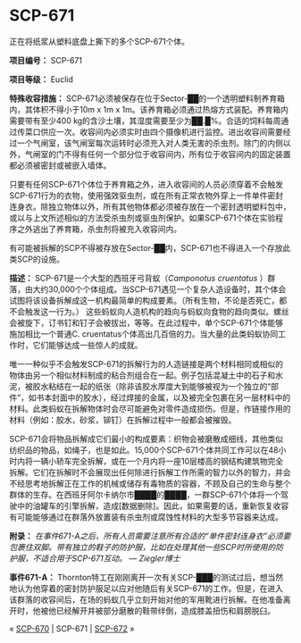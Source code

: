# SCP-671
                        




正在将纸浆从塑料底盘上撕下的多个SCP-671个体。



**项目编号：** SCP-671

**项目等级：** Euclid

**特殊收容措施：** SCP-671必须被保存在位于Sector-██的一个透明塑料制养育箱内，其体积不得小于10m x 1m x 1m。该养育箱必须通过热熔方式装配。养育箱内需要带有至少400 kg的含沙土壤，其湿度需要至少为██.█%。合适的饲料每周通过传菜口供应一次。收容间内必须实时由四个摄像机进行监控。进出收容间需要经过一个气闸室，该气闸室每次运转时必须充入对人类无害的杀虫剂。除门的内侧以外，气闸室的门不得有任何一个部分位于收容间内，所有位于收容间内的固定装置都必须被密封或被嵌入墙体。

只要有任何SCP-671个体位于养育箱之外，进入收容间的人员必须穿着不会触发SCP-671行为的衣物，使用强效驱虫剂，或在所有正常衣物外穿上一件单件密封连身衣。除独立物体以外，所有其他物体都必须被存放在一个密封透明塑料包中，或以与上文所述相似的方法受杀虫剂或驱虫剂保护。如果SCP-671个体在实验程序之外逃出了养育箱，杀虫剂将被充入收容间内。

有可能被拆解的SCP不得被存放在Sector-██内，SCP-671也不得进入一个存放此类SCP的设施。

**描述：** SCP-671是一个大型的西班牙弓背蚁（*Camponotus cruentatus* ）群落，由大约30,000个个体组成。当SCP-671遇见一个复杂人造设备时，其个体会试图将该设备拆解成这一机构最简单的构成要素。（所有生物，不论是否死亡，都不会触发这一行为。） 这些蚂蚁向人造机构的趋向与蚂蚁向食物的趋向类似。螺丝会被旋下，订书钉和钉子会被拔出，等等。在此过程中，单个SCP-671个体能够施加相比一个普通C. cruentatus个体高出几百倍的力。当大量的此类蚂蚁协同工作时，它们能够达成一些惊人的成就。

唯一一种似乎不会触发SCP-671的拆解行为的人造链接是两个材料相同或相似的物体由另一个相似材料制成的粘合剂组合在一起。例子包括混凝土中的石子和水泥，被胶水粘结在一起的纸张（除非该胶水厚度大到能够被视为一个独立的“部件”，如书本封面中的胶水），经过焊接的金属，以及被完全包裹在另一层材料中的材料。此类蚂蚁在拆解物体时会尽可能避免对零件造成损伤。但是，作链接作用的材料（例如：胶水，砂浆，铆钉）在拆解过程中一般都会被摧毁。

SCP-671会将物品拆解成它们最小的构成要素：织物会被磨散成细线，其他类似纺织品的物品，如绳子，也是如此。15,000个SCP-671个体共同工作可以在48小时内将一辆小轿车完全拆解，或在一个月内将一座10层楼高的钢结构建筑物完全拆解。它们在拆解时不会展现出任何除进行拆解工作所需的智力以外的智力，并会不经思考地拆解正在工作的机械或储存有毒物质的容器，不顾及自己的生命与整个群体的生存。在西班牙阿尔卡纳尔市████的████，一群SCP-671个体将一个驾驶中的油罐车的引擎拆解，造成[数据删除]。因此，如果需要的话，重新恢复收容有可能能够通过在群落外放置装有杀虫剂或腐蚀性材料的大型多节容器来达成。

**附录：** *在事件671-A之后，所有人员需要注意所有合适的“单件密封连身衣”必须要包裹住双脚。带有独立的鞋子的防护服，比如在处理其他一些SCP时所使用的防护服，不适合用于SCP-671互动。 — Ziegler博士* 

**事件671-A：** Thornton特工在刚刚离开一次有关SCP-███的测试过后，想当然地认为他穿着的密封防护服足以应对他随后有关SCP-671的工作。但是，在进入该群落的收容间后，在场的蚂蚁几乎立刻开始对他的军用靴进行拆解。在他准备离开时，他被他已经解开并被部分磨散的鞋带绊倒，造成膝盖扭伤和肩膀脱臼。



« [SCP-670](/scp-670) | SCP-671 | [SCP-672](/scp-672) »





                    